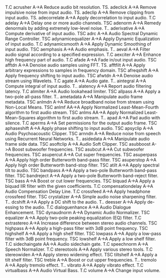  T.C acrusher          A->A       Reduce audio bit resolution.
 TS. adeclick          A->A       Remove impulsive noise from input audio.
 TS. adeclip           A->A       Remove clipping from input audio.
 TS. adecorrelate      A->A       Apply decorrelation to input audio.
 T.C adelay            A->A       Delay one or more audio channels.
 TSC adenorm           A->A       Remedy denormals by adding extremely low-level noise.
 T.. aderivative       A->A       Compute derivative of input audio.
 TSC adrc              A->A       Audio Spectral Dynamic Range Controller.
 TSC adynamicequalizer A->A       Apply Dynamic Equalization of input audio.
 T.C adynamicsmooth    A->A       Apply Dynamic Smoothing of input audio.
 TSC aemphasis         A->A       Audio emphasis.
 T.. aeval             A->A       Filter audio signal according to a specified expression.
 T.C aexciter          A->A       Enhance high frequency part of audio.
 T.C afade             A->A       Fade in/out input audio.
 TSC afftdn            A->A       Denoise audio samples using FFT.
 TS. afftfilt          A->A       Apply arbitrary expressions to samples in frequency domain.
 TSC afreqshift        A->A       Apply frequency shifting to input audio.
 TSC afwtdn            A->A       Denoise audio stream using Wavelets.
 T.C agate             A->A       Audio gate.
 T.. aintegral         A->A       Compute integral of input audio.
 T.. alatency          A->A       Report audio filtering latency.
 T.C alimiter          A->A       Audio lookahead limiter.
 TSC allpass           A->A       Apply a two-pole all-pass filter.
 T.. ametadata         A->A       Manipulate audio frame metadata.
 TSC anlmdn            A->A       Reduce broadband noise from stream using Non-Local Means.
 TSC anlmf             AA->A      Apply Normalized Least-Mean-Fourth algorithm to first audio stream.
 TSC anlms             AA->A      Apply Normalized Least-Mean-Squares algorithm to first audio stream.
 T.. apad              A->A       Pad audio with silence.
 T.C aperms            A->A       Set permissions for the output audio frame.
 TSC aphaseshift       A->A       Apply phase shifting to input audio.
 TSC apsyclip          A->A       Audio Psychoacoustic Clipper.
 TSC arnndn            A->A       Reduce noise from speech using Recurrent Neural Networks.
 T.. asidedata         A->A       Manipulate audio frame side data.
 TSC asoftclip         A->A       Audio Soft Clipper.
 TSC asubboost         A->A       Boost subwoofer frequencies.
 TSC asubcut           A->A       Cut subwoofer frequencies.
 TSC asupercut         A->A       Cut super frequencies.
 TSC asuperpass        A->A       Apply high order Butterworth band-pass filter.
 TSC asuperstop        A->A       Apply high order Butterworth band-stop filter.
 TSC atilt             A->A       Apply spectral tilt to audio.
 TSC bandpass          A->A       Apply a two-pole Butterworth band-pass filter.
 TSC bandreject        A->A       Apply a two-pole Butterworth band-reject filter.
 TSC bass              A->A       Boost or cut lower frequencies.
 TSC biquad            A->A       Apply a biquad IIR filter with the given coefficients.
 T.C compensationdelay A->A       Audio Compensation Delay Line.
 T.C crossfeed         A->A       Apply headphone crossfeed filter.
 TSC crystalizer       A->A       Simple audio noise sharpening filter.
 T.. dcshift           A->A       Apply a DC shift to the audio.
 T.. deesser           A->A       Apply de-essing to the audio.
 T.C dialoguenhance    A->A       Audio Dialogue Enhancement.
 TSC dynaudnorm        A->A       Dynamic Audio Normalizer.
 TSC equalizer         A->A       Apply two-pole peaking equalization (EQ) filter.
 T.C extrastereo       A->A       Increase difference between stereo audio channels.
 TSC highpass          A->A       Apply a high-pass filter with 3dB point frequency.
 TSC highshelf         A->A       Apply a high shelf filter.
 TSC lowpass           A->A       Apply a low-pass filter with 3dB point frequency.
 TSC lowshelf          A->A       Apply a low shelf filter.
 T.C sidechaingate     AA->A      Audio sidechain gate.
 T.C speechnorm        A->A       Speech Normalizer.
 T.C stereotools       A->A       Apply various stereo tools.
 T.C stereowiden       A->A       Apply stereo widening effect.
 TSC tiltshelf         A->A       Apply a tilt shelf filter.
 TSC treble            A->A       Boost or cut upper frequencies.
 T.. tremolo           A->A       Apply tremolo effect.
 T.. vibrato           A->A       Apply vibrato effect.
 T.C virtualbass       A->A       Audio Virtual Bass.
 T.C volume            A->A       Change input volume.
